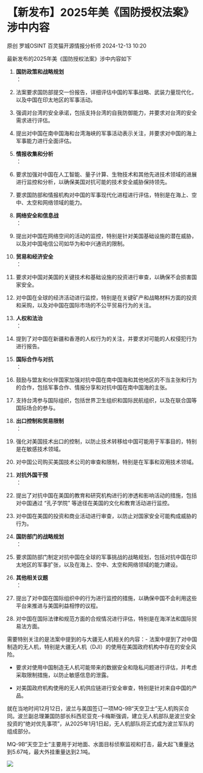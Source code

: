 #  【新发布】2025年美《国防授权法案》涉中内容   
原创 罗城OSINT  百灵猫开源情报分析师   2024-12-13 10:20  
  
最新发布的2025年美《国防授权法案》涉中内容如下  
1. **国防政策和战略规划**  
：  
  
1. 法案要求国防部提交一份报告，详细评估中国的军事战略、武装力量现代化，以及中国在印太地区的军事活动。  
  
1. 强调对台湾的安全承诺，包括支持台湾的自我防御能力，并要求对台湾的安全需求进行评估。  
  
1. 提出对中国在南中国海和台湾海峡的军事活动表示关注，并要求对中国的海上军事能力进行全面评估。  
  
1. **情报收集和分析**  
：  
  
1. 要求加强对中国在人工智能、量子计算、生物技术和其他先进技术领域的进展进行监控和分析，以确保美国对抗可能的技术安全威胁保持领先。  
  
1. 要求国防部和情报机构对中国的军事现代化进程进行评估，特别是在海上、空中、太空和网络领域的能力。  
  
1. **网络安全和信息战**  
：  
  
1. 提出对中国在网络空间的活动的监控，特别是针对美国基础设施的潜在威胁，以及对中国电信公司如华为和中兴通讯的限制。  
  
1. **贸易和经济安全**  
：  
  
1. 要求对中国对美国的关键技术和基础设施的投资进行审查，以确保不会损害国家安全。  
  
1. 对中国在全球的经济活动进行监控，特别是在关键矿产和战略材料方面的投资和采购，以及对中国在国际市场的不公平贸易行为的关注。  
  
1. **人权和法治**  
：  
  
1. 提到了对中国在新疆和香港的人权行为的关注，并要求对可能的人权侵犯行为进行报告。  
  
1. **国际合作与对抗**  
：  
  
1. 鼓励与盟友和伙伴国家加强对抗中国在南中国海和其他地区的不当主张和行为的合作，包括军事合作、情报分享和对抗中国在南中国海的主张。  
  
1. 支持台湾参与国际组织，包括世界卫生组织和国际民航组织，以及在联合国等国际场合的参与。  
  
1. **出口控制和贸易限制**  
：  
  
1. 强化对美国技术出口的控制，以防止技术转移给中国可能用于军事目的，特别是在敏感技术领域。  
  
1. 对中国公司购买美国技术公司的审查和限制，特别是在军事和双用技术领域。  
  
1. **对抗外国干预**  
：  
  
1. 提出了对抗中国在美国的教育和研究机构进行的渗透和影响活动的措施，包括对中国通过 “孔子学院” 等途径在美国的文化和教育活动进行监控。  
  
1. 对中国在美国的投资和商业活动进行审查，以防止对国家安全可能构成威胁的行为。  
  
1. **国防部门的战略规划**  
：  
  
1. 要求国防部门制定对抗中国在全球的军事挑战的战略规划，包括对抗中国在印太地区的军事扩张，以及在海上、空中、太空和网络领域的能力建设。  
  
1. **其他相关议题**  
：  
  
1. 提出了对中国在国际组织中的行为进行监控的措施，以确保中国不会利用这些平台来推进与美国利益相悖的议程。  
  
1. 对中国在国际法律和规范方面的合规情况进行评估，特别是在海洋法和国际贸易法方面。  
  
需要特别关注的是法案中提到的与大疆无人机相关的内容：- 法案中提到了对中国制造的无人机，特别是大疆无人机（DJI）的使用在美国政府机构中存在的安全风险。  
  
- 要求对使用中国制造无人机可能带来的数据安全和隐私问题进行评估，并考虑采取限制措施，以防止敏感信息的泄露。  
  
- 对美国政府机构使用的无人机供应链进行安全审查，特别是针对来自中国的产品。  
  
  
  
就在当地时间12月12日，波兰与美国签订一项MQ-9B“天空卫士”无人机购买合同。波兰副总理兼国防部长科西尼亚克-卡梅斯强调，建立无人机部队是波兰安全投资的“绝对优先事项”，从2025年1月1日起，无人机部队将正式成为波兰军队的组成部分。  
  
MQ-9B“天空卫士”主要用于对地面、水面目标侦察监视和打击，最大起飞重量达到5.67吨，最大外挂重量达到2.1吨。  
  
![](https://mmbiz.qpic.cn/sz_mmbiz_png/2MbUfOqHPx7bPIChA5uWFIjgASp7DHh58IvZM0VNwXgmia44rnmsic2ovia67rYOI8KxooQhFItT7UoVNwzGJYib3w/640?wx_fmt=png&from=appmsg "")  
  
  
